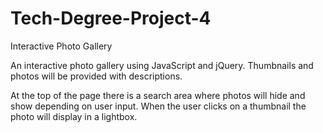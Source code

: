 # Tech-Degree-Project-4
Interactive Photo Gallery

An interactive photo gallery using JavaScript and jQuery. Thumbnails and photos will be provided with descriptions.

At the top of the page there is a search area where photos will hide and show depending on user input. When the user 
clicks on a thumbnail the photo will display in a lightbox.
